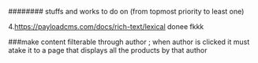 ########
stuffs and works to do on (from topmost priority to least one)


4.https://payloadcms.com/docs/rich-text/lexical
donee
fkkk



###make content filterable through author ; when author is clicked it must atake it to a page that displays all the products by that author 
